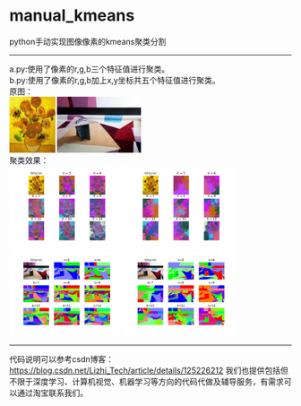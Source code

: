 # manual_kmeans
python手动实现图像像素的kmeans聚类分割
****
a.py:使用了像素的r,g,b三个特征值进行聚类。  
b.py:使用了像素的r,g,b加上x,y坐标共五个特征值进行聚类。  
原图：  
<img src="https://github.com/lizhiTech/manual_kmeans/blob/main/test.jpeg" height="100px">
<img src="https://github.com/lizhiTech/manual_kmeans/blob/main/demo.jpg" height="100px">  
聚类效果：  
<img src="https://github.com/lizhiTech/manual_kmeans/blob/main/a.jpg" width="200px">
<img src="https://github.com/lizhiTech/manual_kmeans/blob/main/b.jpg" width="200px">  
<img src="https://github.com/lizhiTech/manual_kmeans/blob/main/result_a.jpg" width="200px">
<img src="https://github.com/lizhiTech/manual_kmeans/blob/main/result_b.jpg" width="200px">  
****
代码说明可以参考csdn博客：https://blog.csdn.net/Lizhi_Tech/article/details/125226212
我们也提供包括但不限于深度学习、计算机视觉、机器学习等方向的代码代做及辅导服务，有需求可以通过淘宝联系我们。
